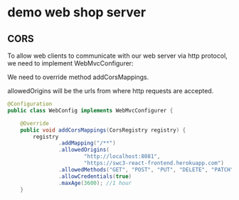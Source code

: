 # demo web shop server

## CORS

To allow web clients to communicate with our web server via http protocol, we need to implement WebMvcConfigurer:

We need to override method addCorsMappings.

allowedOrigins will be the urls from where http requests are accepted.


```java
@Configuration
public class WebConfig implements WebMvcConfigurer {

    @Override
    public void addCorsMappings(CorsRegistry registry) {
        registry
                .addMapping("/**")
                .allowedOrigins(
                        "http://localhost:8081",
                        "https://swc3-react-frontend.herokuapp.com")
                .allowedMethods("GET", "POST", "PUT", "DELETE", "PATCH")
                .allowCredentials(true)
                .maxAge(3600); //1 hour
    }
```